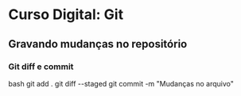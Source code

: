 # Curso Digital: Git

## Gravando mudanças no repositório
### Git diff e commit
bash
git add .
git diff --staged
git commit -m "Mudanças no arquivo"
